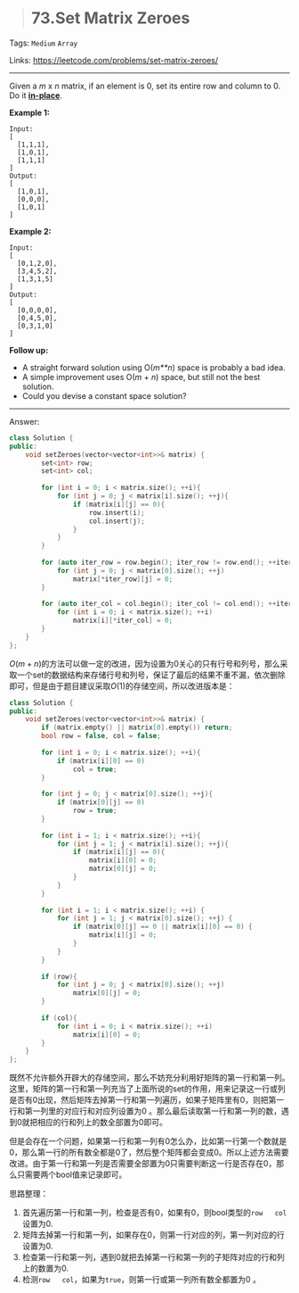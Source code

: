 > # 73.Set Matrix Zeroes

Tags: `Medium` `Array`

Links: <https://leetcode.com/problems/set-matrix-zeroes/>

---

Given a *m* x *n* matrix, if an element is 0, set its entire row and column to 0. Do it [**in-place**](https://en.wikipedia.org/wiki/In-place_algorithm).

**Example 1:**

```
Input: 
[
  [1,1,1],
  [1,0,1],
  [1,1,1]
]
Output: 
[
  [1,0,1],
  [0,0,0],
  [1,0,1]
]
```

**Example 2:**

```
Input: 
[
  [0,1,2,0],
  [3,4,5,2],
  [1,3,1,5]
]
Output: 
[
  [0,0,0,0],
  [0,4,5,0],
  [0,3,1,0]
]
```

**Follow up:**

- A straight forward solution using O(*m**n*) space is probably a bad idea.
- A simple improvement uses O(*m* + *n*) space, but still not the best solution.
- Could you devise a constant space solution?

---

Answer:

```c++
class Solution {
public:
    void setZeroes(vector<vector<int>>& matrix) {
        set<int> row; 
        set<int> col;
        
        for (int i = 0; i < matrix.size(); ++i){
            for (int j = 0; j < matrix[i].size(); ++j){
                if (matrix[i][j] == 0){
                    row.insert(i);
                    col.insert(j);
                } 
            }
        }
        
        for (auto iter_row = row.begin(); iter_row != row.end(); ++iter_row){
            for (int j = 0; j < matrix[0].size(); ++j)
                matrix[*iter_row][j] = 0;
        }
        
        for (auto iter_col = col.begin(); iter_col != col.end(); ++iter_col){
            for (int i = 0; i < matrix.size(); ++i)
                matrix[i][*iter_col] = 0;
        }
    }
};
```

$O(m+n)$的方法可以做一定的改进，因为设置为0关心的只有行号和列号，那么采取一个set的数据结构来存储行号和列号，保证了最后的结果不重不漏，依次删除即可，但是由于题目建议采取$O(1)$的存储空间，所以改进版本是：

```c++
class Solution {
public:
    void setZeroes(vector<vector<int>>& matrix) {
        if (matrix.empty() || matrix[0].empty()) return;
        bool row = false, col = false;
        
        for (int i = 0; i < matrix.size(); ++i){
            if (matrix[i][0] == 0)
                col = true;
        }
        
        for (int j = 0; j < matrix[0].size(); ++j){
            if (matrix[0][j] == 0)
                row = true;
        }
        
        for (int i = 1; i < matrix.size(); ++i){
            for (int j = 1; j < matrix[i].size(); ++j){
                if (matrix[i][j] == 0){
                    matrix[i][0] = 0;
                    matrix[0][j] = 0;
                }
            }
        }
        
        for (int i = 1; i < matrix.size(); ++i) {
            for (int j = 1; j < matrix[0].size(); ++j) {
                if (matrix[0][j] == 0 || matrix[i][0] == 0) {
                    matrix[i][j] = 0;
                }
            }
        }
        
        if (row){
            for (int j = 0; j < matrix[0].size(); ++j)
                matrix[0][j] = 0;
        }
        
        if (col){
            for (int i = 0; i < matrix.size(); ++i)
                matrix[i][0] = 0;
        }  
    }
};
```

既然不允许额外开辟大的存储空间，那么不妨充分利用好矩阵的第一行和第一列。这里，矩阵的第一行和第一列充当了上面所说的set的作用，用来记录这一行或列是否有0出现，然后矩阵去掉第一行和第一列遍历，如果子矩阵里有0，则把第一行和第一列里的对应行和对应列设置为0 。那么最后读取第一行和第一列的数，遇到0就把相应的行和列上的数全部置为0即可。

但是会存在一个问题，如果第一行和第一列有0怎么办，比如第一行第一个数就是0，那么第一行的所有数全都是0了，然后整个矩阵都会变成0。所以上述方法需要改进。由于第一行和第一列是否需要全部置为0只需要判断这一行是否存在0，那么只需要两个bool值来记录即可。

思路整理：

1. 首先遍历第一行和第一列，检查是否有0，如果有0，则bool类型的`row   col`设置为0.
2. 矩阵去掉第一行和第一列，如果存在0，则第一行对应的列，第一列对应的行设置为0.
3. 检查第一行和第一列，遇到0就把去掉第一行和第一列的子矩阵对应的行和列上的数置为0.
4. 检测`row   col`，如果为`true`，则第一行或第一列所有数全都置为0 。